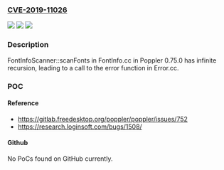 ### [CVE-2019-11026](https://cve.mitre.org/cgi-bin/cvename.cgi?name=CVE-2019-11026)
![](https://img.shields.io/static/v1?label=Product&message=n%2Fa&color=blue)
![](https://img.shields.io/static/v1?label=Version&message=n%2Fa&color=blue)
![](https://img.shields.io/static/v1?label=Vulnerability&message=n%2Fa&color=brighgreen)

### Description

FontInfoScanner::scanFonts in FontInfo.cc in Poppler 0.75.0 has infinite recursion, leading to a call to the error function in Error.cc.

### POC

#### Reference
- https://gitlab.freedesktop.org/poppler/poppler/issues/752
- https://research.loginsoft.com/bugs/1508/

#### Github
No PoCs found on GitHub currently.

